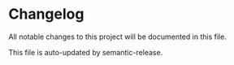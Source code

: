 # Changelog

All notable changes to this project will be documented in this file.

This file is auto-updated by semantic-release.

